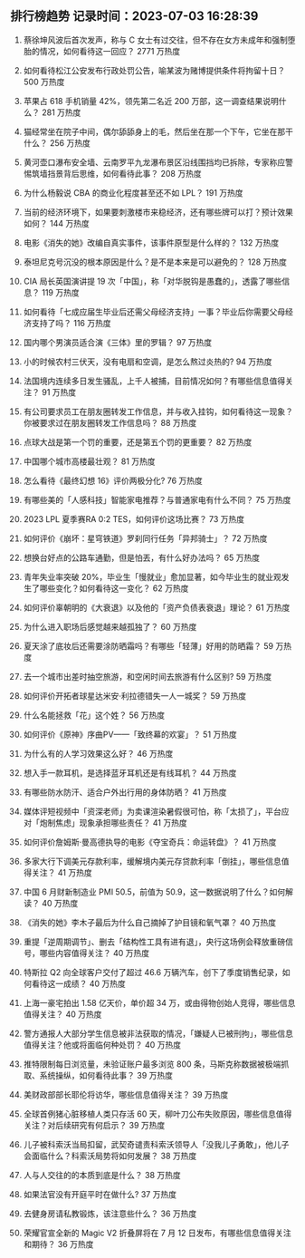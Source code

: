 
## 排行榜趋势 记录时间：2023-07-03 16:28:39
  
  1. 蔡徐坤风波后首次发声，称与 C 女士有过交往，但不存在女方未成年和强制堕胎的情况，如何看待这一回应？ 2771 万热度
    
  2. 如何看待松江公安发布行政处罚公告，喻某波为赌博提供条件将拘留十日？ 500 万热度
    
  3. 苹果占 618 手机销量 42%，领先第二名近 200 万部，这一调查结果说明什么？ 281 万热度
    
  4. 猫经常坐在院子中间，偶尔舔舔身上的毛，然后坐在那一个下午，它坐在那干什么？ 256 万热度
    
  5. 黄河壶口瀑布安全墙、云南罗平九龙瀑布景区沿线围挡均已拆除，专家称应警惕筑墙挡景背后思维，如何看待此事？ 208 万热度
    
  6. 为什么杨毅说 CBA 的商业化程度甚至还不如 LPL？ 191 万热度
    
  7. 当前的经济环境下，如果要刺激楼市来稳经济，还有哪些牌可以打？预计效果如何？ 144 万热度
    
  8. 电影《消失的她》改编自真实事件，该事件原型是什么样的？ 132 万热度
    
  9. 泰坦尼克号沉没的根本原因是什么？是不是本来是可以避免的？ 128 万热度
    
  10. CIA 局长英国演讲提 19 次「中国」，称「对华脱钩是愚蠢的」，透露了哪些信息？ 119 万热度
    
  11. 如何看待「七成应届生毕业后还需父母经济支持」一事？毕业后你需要父母经济支持了吗？ 116 万热度
    
  12. 国内哪个男演员适合演《三体》里的罗辑？ 97 万热度
    
  13. 小的时候农村三伏天，没有电扇和空调，是怎么熬过炎热的? 94 万热度
    
  14. 法国境内连续多日发生骚乱，上千人被捕，目前情况如何？有哪些信息值得关注？ 91 万热度
    
  15. 有公司要求员工在朋友圈转发工作信息，并与收入挂钩，如何看待这一现象？你被要求过在朋友圈转发工作信息吗？ 88 万热度
    
  16. 点球大战是第一个罚的重要，还是第五个罚的更重要？ 82 万热度
    
  17. 中国哪个城市高楼最壮观？ 81 万热度
    
  18. 怎么看待《最终幻想 16》评价两极分化? 76 万热度
    
  19. 有哪些美的「人感科技」智能家电推荐？与普通家电有什么不同？ 75 万热度
    
  20. 2023 LPL 夏季赛RA 0:2 TES，如何评价这场比赛？ 73 万热度
    
  21. 如何评价《崩坏：星穹铁道》罗刹同行任务「异邦骑士」？ 72 万热度
    
  22. 想换台好点的公路车通勤，但是怕丟，有什么好办法吗？ 65 万热度
    
  23. 青年失业率突破 20%，毕业生「慢就业」愈加显著，如今毕业生的就业观发生了哪些变化？如何看待这一变化？ 62 万热度
    
  24. 如何评价辜朝明的《大衰退》以及他的「资产负债表衰退」理论？ 61 万热度
    
  25. 为什么进入职场后感觉越来越孤独了？ 60 万热度
    
  26. 夏天涂了底妆后还需要涂防晒霜吗？有哪些「轻薄」好用的防晒霜？ 59 万热度
    
  27. 去一个城市出差时抽空旅游，和空闲时间去旅游有什么区别? 59 万热度
    
  28. 如何评价开拓者球星达米安·利拉德错失一人一城奖？ 59 万热度
    
  29. 什么名能拯救「花」这个姓？ 56 万热度
    
  30. 如何评价《原神》序曲PV——「致终幕的欢宴」？ 51 万热度
    
  31. 为什么有的人学习效果这么好？ 46 万热度
    
  32. 想入手一款耳机，是选择蓝牙耳机还是有线耳机？ 44 万热度
    
  33. 有哪些防水防汗、适合户外出行用的身体防晒？ 41 万热度
    
  34. 媒体评短视频中「资深老师」为卖课渲染暑假很可怕，称「太损了」，平台应对「炮制焦虑」现象承担哪些责任？ 41 万热度
    
  35. 如何评价詹姆斯·曼高德执导的电影《夺宝奇兵：命运转盘》？ 41 万热度
    
  36. 多家大行下调美元存款利率，缓解境内美元存贷款利率「倒挂」，哪些信息值得关注？ 41 万热度
    
  37. 中国 6 月财新制造业 PMI 50.5，前值为 50.9，这一数据说明了什么？如何解读？ 40 万热度
    
  38. 《消失的她》李木子最后为什么自己摘掉了护目镜和氧气罩？ 40 万热度
    
  39. 重提「逆周期调节」、删去「结构性工具有进有退」，央行这场例会释放重磅信号，哪些内容值得关注？ 40 万热度
    
  40. 特斯拉 Q2 向全球客户交付了超过 46.6 万辆汽车，创下了季度销售纪录，如何看待这一成绩？ 40 万热度
    
  41. 上海一豪宅拍出 1.58 亿天价，单价超 34 万，或由得物创始人竞得，哪些信息值得关注？ 40 万热度
    
  42. 警方通报人大部分学生信息被非法获取的情况，「嫌疑人已被刑拘」，哪些信息值得关注？他或将面临何种处罚？ 40 万热度
    
  43. 推特限制每日浏览量，未验证账户最多浏览 800 条，马斯克称数据被极端抓取、系统操纵，如何看待此事？ 39 万热度
    
  44. 美财政部部长耶伦将访华，哪些信息值得关注？ 39 万热度
    
  45. 全球首例猪心脏移植人类只存活 60 天，柳叶刀公布失败原因，哪些信息值得关注？对后续研究有何启示？ 39 万热度
    
  46. 儿子被科索沃当局扣留，武契奇谴责科索沃领导人「没我儿子勇敢」，他儿子会面临什么？科索沃局势将如何发展？ 38 万热度
    
  47. 人与人交往的的本质到底是什么？ 38 万热度
    
  48. 如果法官没有开庭平时在做什么? 37 万热度
    
  49. 去健身房请私教锻炼，该注意些什么？ 36 万热度
    
  50. 荣耀官宣全新的 Magic V2 折叠屏将在 7 月 12 日发布，有哪些信息值得关注和期待？ 36 万热度
    